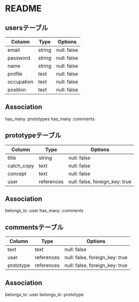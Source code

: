 # README

## usersテーブル
|Column     | Type   | Options    |
|-----------|--------|------------|
|email      | string |null: false |
|password   | string |null: false |
|name       | string |null: false |
|profile    | text   |null: false |
|occupation | text   |null: false |
|position   | text   |null: false |
## Association
has_many :prototypes
has_many :comments

## prototypeテーブル
|Column     | Type       | Options                        |
|-----------|------------|--------------------------------|
|title      | string     | null: false                    |
|catch_copy | text       | null: false                    |
|concept    | text       | null: false                    |
|user       | references | null: false, foreign_key: true |
## Association
belongs_to :user
has_many :comments

## commentsテーブル
|Column    | Type       | Options                        |
|----------|------------|--------------------------------|
|text      | text       | null: false                    |
|user      | references | null: false, foreign_key: true |
|prototype | references | null: false, foreign_key: true |
## Association
belongs_to :user
belongs_to :prototype